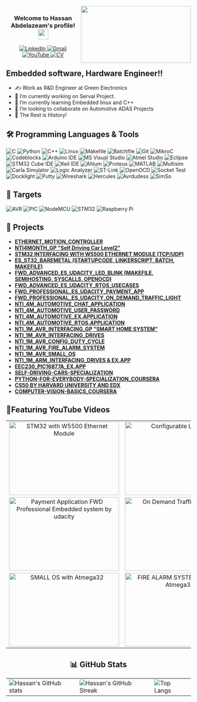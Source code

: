 <img align="right" src="https://media.giphy.com/media/v1.Y2lkPTc5MGI3NjExeWVldHltbDRkZXhnbnRhODFxd2hpd3IycHA3cmNnazQ2NTRodG52YSZlcD12MV9pbnRlcm5hbF9naWZfYnlfaWQmY3Q9Zw/24FyBsBDh2x1dfTTlM/giphy.gif" width="300" height="155">

<h3 align="center">
  Welcome to Hassan Abdelazeam's profile!
  <img src="https://media.giphy.com/media/hvRJCLFzcasrR4ia7z/giphy.gif" width="28">
</h3>

</h3>

<div align="center">
  <a href="https://www.linkedin.com/in/hassan-abdelazeam/">
    <img src="https://img.shields.io/badge/LinkedIn-0077B5?style=flat-square&logo=linkedin&logoColor=white" alt="LinkedIn">
  </a>
  <a href="mailto:hassanabdelazeam@gmail.com">
    <img src="https://img.shields.io/badge/Gmail-D14836?style=flat-square&logo=gmail&logoColor=white" alt="Gmail">
  </a>
  <a href="https://www.youtube.com/@hassanabazim/">
    <img src="https://img.shields.io/badge/YouTube-FF0000?style=flat-square&logo=youtube&logoColor=white" alt="YouTube">
  </a>
  <a href="https://drive.google.com/drive/home">
    <img src="https://img.shields.io/badge/CV-0077B5?style=flat-square&logo=CV&logoColor=white" alt="CV">
  </a>
</div>


## Embedded software, Hardware Engineer!!
- ✍ Work as R&D Engineer at Green Electronics 
- 🔭 I’m currently working on Serval Project.
- 🌱 I’m currently learning Embedded linux and C++
- 👯 I’m looking to collaborate on Automotive ADAS Projects
- 💬 The Rest is History!




## 🛠️ Programming Languages & Tools
![C](https://img.shields.io/badge/C-A8B9CC?style=flat-square&logo=c&logoColor=white)
![Python](https://img.shields.io/badge/Python-3776AB?style=flat-square&logo=python&logoColor=white)
![C++](https://img.shields.io/badge/C++-00599C?style=flat-square&logo=c%2B%2B&logoColor=white)
![Linux](https://img.shields.io/badge/Linux-FCC624?style=flat-square&logo=linux&logoColor=black)
![Makefile](https://img.shields.io/badge/Makefile-427819?style=flat-square&logo=makefile&logoColor=white)
![Batchfile](https://img.shields.io/badge/Batchfile-4A484C?style=flat-square&logoColor=white)
![Git](https://img.shields.io/badge/Git-F05032?style=flat-square&logo=git&logoColor=white)
![MikroC](https://img.shields.io/badge/MikroC-EE2C2C?style=flat-square&logo=mikroc&logoColor=white)
![Codeblocks](https://img.shields.io/badge/Codeblocks-000000?style=flat-square&logo=codeblocks&logoColor=white)
![Arduino IDE](https://img.shields.io/badge/Arduino_IDE-00979D?style=flat-square&logo=arduino&logoColor=white)
![MS Visual Studio](https://img.shields.io/badge/Visual_Studio-5C2D91?style=flat-square&logo=visual-studio&logoColor=white)
![Atmel Studio](https://img.shields.io/badge/Atmel_Studio-0033A0?style=flat-square&logo=atmel&logoColor=white)
![Eclipse](https://img.shields.io/badge/Eclipse-2C2255?style=flat-square&logo=eclipse&logoColor=white)
![STM32 Cube IDE](https://img.shields.io/badge/STM32_Cube_IDE-03234B?style=flat-square&logo=stmicroelectronics&logoColor=blue)
![Keil IDE](https://img.shields.io/badge/Keil_uvision-0091BD?style=flat-square&logo=keil&logoColor=green)
![Altium](https://img.shields.io/badge/Altium-2C2255?style=flat-square&logo=altium&logoColor=white)
![Proteus](https://img.shields.io/badge/Proteus-2C2255?style=flat-square&logo=proteus&logoColor=white)
![MATLAB](https://img.shields.io/badge/MATLAB-0076A8?style=flat-square&logo=mathworks&logoColor=white)
![Multisim](https://img.shields.io/badge/Multisim-2C2255?style=flat-square&logo=multisim&logoColor=white)
![Carla Simulator](https://img.shields.io/badge/Carla_Simulator-2C2255?style=flat-square&logo=carlasimulator&logoColor=white)
![Logic Analyzer](https://img.shields.io/badge/Logic_Analyzer-007ACC?style=flat-square&logo=logic&logoColor=white)
![ST-Link](https://img.shields.io/badge/ST--Link-0091BD?style=flat-square&logo=stlink&logoColor=white)
![OpenOCD](https://img.shields.io/badge/OpenOCD-EE2C2C?style=flat-square&logo=openocd&logoColor=white)
![Socket Test](https://img.shields.io/badge/Socket_Test-00599C?style=flat-square&logo=socket&logoColor=white)
![Docklight](https://img.shields.io/badge/Docklight-4A484C?style=flat-square&logo=docklight&logoColor=white)
![Putty](https://img.shields.io/badge/Putty-007ACC?style=flat-square&logo=putty&logoColor=white)
![Wireshark](https://img.shields.io/badge/Wireshark-007ACC?style=flat-square&logo=wireshark&logoColor=white)
![Hercules](https://img.shields.io/badge/Hercules-0091BD?style=flat-square&logo=hercules&logoColor=white)
![Avrdudess](https://img.shields.io/badge/Avrdudess-EE2C2C?style=flat-square&logo=avrdudess&logoColor=white)
![SimSo](https://img.shields.io/badge/SimSo-2C2255?style=flat-square&logo=simso&logoColor=white)

## 🧩 Targets
![AVR](https://img.shields.io/badge/AVR-EE2C2C?style=flat-square&logoColor=white)
![PIC](https://img.shields.io/badge/PIC-003399?style=flat-square&logoColor=white)
![NodeMCU](https://img.shields.io/badge/NodeMCU-1B1F23?style=flat-square&logo=nodemcu&logoColor=white)
![STM32](https://img.shields.io/badge/STM32-0091BD?style=flat-square&logo=arm&logoColor=white)
![Raspberry Pi](https://img.shields.io/badge/Raspberry%20Pi-A22846?style=flat-square&logo=raspberry-pi&logoColor=white)


## 🚀 Projects
- **[ETHERNET_MOTION_CONTROLLER](https://github.com/Hassanabazim/)**
- **[NTI4MONTH_GP "Self Driving Car Level2"](https://github.com/Hassanabazim/NTI4M-ADAS_GP)**
- **[STM32 INTERFACING WITH W5500 ETHERNET MODULE (TCP/UDP)](https://github.com/Hassanabazim/STM32_W5500)**
- **[ES_ST32_BAREMETAL (STARTUPCODE, LINKERSCRIPT, BATCH, MAKEFILE)](https://github.com/Hassanabazim/ES_ST32Bluepill_BareMetal)**
- **[FWD_ADVANCED_ES_UDACITY_LED_BLINK (MAKEFILE, SEMIHOSTING, SYSCALLS, OPENOCD)](https://github.com/Hassanabazim/FWD-Advanced-Embedded-System/tree/master/FWD_LED_BLINK)**
- **[FWD_ADVANCED_ES_UDACITY_RTOS_USECASES](https://github.com/Hassanabazim/FWD-Advanced-Embedded-System/tree/master/FWD_RTOS_DEMO)**
- **[FWD_PROFESSIONAL_ES_UDACITY_PAYMENT_APP](https://github.com/Hassanabazim/FWD-Professional-Embedded-System/tree/master/Payment-Application)**
- **[FWD_PROFESSIONAL_ES_UDACITY_ON_DEMAND_TRAFFIC_LIGHT](https://github.com/Hassanabazim/FWD-Professional-Embedded-System/tree/master/On_Demand_Traffic-Light)**
- **[NTI_4M_AUTOMOTIVE_CHAT_APPLICATION](https://github.com/Hassanabazim/NTI-4MAutomotive/tree/master/ChatApp)**
- **[NTI_4M_AUTOMOTIVE_USER_PASSWORD](https://github.com/Hassanabazim/NTI-4MAutomotive/tree/master/User-Password)**
- **[NTI_4M_AUTOMOTIVE_EX.APPLICATION](https://github.com/Hassanabazim/NTI-4MAutomotive/tree/master/NTI-4M)**
- **[NTI_4M_AUTOMOTIVE_RTOS.APPLICATION](https://github.com/Hassanabazim/NTI-4MAutomotive/tree/master/NTI4M-RTOS)**
- **[NTI_1M_AVR_INTERFACING_GP "SMART HOME SYSTEM"](https://github.com/Hassanabazim/NTI-SMART-HOME)**
- **[NTI_1M_AVR_INTERFACING_DRIVES](https://github.com/Hassanabazim/NTI-ATmega32)**
- **[NTI_1M_AVR_CONFIG_DUTY_CYCLE](https://github.com/Hassanabazim/NTI-ATmega32/tree/master/Projects/Config_DutyCycle)**
- **[NTI_1M_AVR_FIRE_ALARM_SYSTEM](https://github.com/Hassanabazim/NTI-ATmega32/tree/master/Projects/Fire_AlarmSystem)**
- **[NTI_1M_AVR_SMALL_OS](https://github.com/Hassanabazim/NTI-ATmega32/tree/master/Projects/SMALL_OS)**
- **[NTI_1M_ARM_INTERFACING_DRIVES & EX.APP](https://github.com/Hassanabazim/NTI-STM32F103x)**
- **[EEC230_PIC16877A_EX.APP](https://github.com/Hassanabazim/EEC230)**
- **[SELF-DRIVING-CARS-SPECIALIZATION](https://github.com/Hassanabazim/Self-Driving-Cars-Specialization)**
- **[PYTHON-FOR-EVERYBODY-SPECIALIZATION_COURSERA](https://github.com/Hassanabazim/Python-for-Everybody-Specialization)**
- **[CS50 BY HARVARD UNIVERSITY AND EDX](https://github.com/Hassanabazim/CS50)**
- **[COMPUTER-VISION-BASICS_COURSERA](https://github.com/Hassanabazim/Computer-Vision-Basics)**


## 🚀Featuring YouTube Videos

<table style="border: none;">
  <tr style="border: none;">
    <td align="center">
      <a href="https://www.youtube.com/watch?v=5M5-zH2IcS0&ab_channel=HassanAbdelazim">
        <img src="https://img.youtube.com/vi/5M5-zH2IcS0/0.jpg" alt="STM32 with W5500 Ethernet Module"width="300" height="200" />
      </a>
    </td>
    <td align="center">
      <a href="https://www.youtube.com/watch?v=9gLAfe_VuO4&t=7s&ab_channel=HassanAbdelazim">
        <img src="https://img.youtube.com/vi/9gLAfe_VuO4/0.jpg" alt="Configurable LED Blink"width="300" height="200" />
      </a>
    </td>
    <td align="center">
      <a href="https://www.youtube.com/watch?v=vTlQWRqVwoI&t=2s&ab_channel=HassanAbdelazim">
        <img src="https://img.youtube.com/vi/vTlQWRqVwoI/0.jpg" alt="NTI- Self Driving car Level 2" width="300" height="200" />
      </a>
    </td>
    <td align="center">
      <a href="https://www.youtube.com/watch?v=QnZMxouLXVM&ab_channel=HassanAbdelazim">
        <img src="https://img.youtube.com/vi/QnZMxouLXVM/0.jpg" alt="Chat-Application with Atmega32 using UART and SPI" width="300" height="200" />
      </a>
   
  </tr>
  <tr>
     </td>
    <td align="center">
      <a href="https://www.youtube.com/watch?v=8lXzV6om3Vg&t=388s&ab_channel=HassanAbdelazim">
        <img src="https://img.youtube.com/vi/8lXzV6om3Vg/0.jpg" alt="Payment Application FWD Professional Embedded system by udacity" width="300" height="200" />
      </a>
    </td>
    <td align="center">
      <a href="https://www.youtube.com/watch?v=kIwPYHmGPNw&t=15s&ab_channel=HassanAbdelazim">
        <img src="https://img.youtube.com/vi/kIwPYHmGPNw/0.jpg" alt="On Demand Traffic light FWD" width="300" height="200" />
      </a>
    </td>
    <td align="center">
      <a href="https://www.youtube.com/watch?v=aN1HfuKnM64&t=89s&ab_channel=HassanAbdelazim">
        <img src="https://img.youtube.com/vi/aN1HfuKnM64/0.jpg" alt="SMART HOME SYSTEM with Atmega32 and EEPROM"width="300" height="200" />
      </a>
    </td>
    <td align="center">
      <a href="https://www.youtube.com/watch?v=sYTo0EYj4J4&t=3s&ab_channel=HassanAbdelazim">
        <img src="https://img.youtube.com/vi/sYTo0EYj4J4/0.jpg" alt="CONFIG DUTY CYCLE with Atmega32" width="300" height="200" />
      </a>
    </td>
  
   
  </tr>
  <tr>
      <td align="center">
      <a href="https://www.youtube.com/watch?v=lO1FwNaJBKg&ab_channel=HassanAbdelazim">
        <img src="https://img.youtube.com/vi/lO1FwNaJBKg/0.jpg" alt="SMALL OS with Atmega32"width="300" height="200" />
      </a>
    </td>
     <td align="center">
      <a href="https://www.youtube.com/watch?v=xLC9O0tO8LU&ab_channel=HassanAbdelazim">
        <img src="https://img.youtube.com/vi/xLC9O0tO8LU/0.jpg" alt="FIRE ALARM SYSTEM with two - Atmega32" width="300" height="200" />
      </a>
    </td>
    <td align="center">
      <a href="https://www.youtube.com/watch?v=6QoNNEVN9Sc&ab_channel=HassanAbdelazim">
        <img src="https://img.youtube.com/vi/6QoNNEVN9Sc/0.jpg" alt="Self-Driving Cars Specialization - 4th Course - Final Project" width="300" height="200" />
      </a>
    </td>
  </tr>
</table>




<div align="center">
  <h2>📊 GitHub Stats</h2>
  <table>
    <tr>
      <td><img src="https://github-readme-stats.vercel.app/api?username=Hassanabazim&show_icons=true&theme=radical" alt="Hassan's GitHub stats" /></td>
      <td><img src="https://github-readme-streak-stats.herokuapp.com/?user=Hassanabazim&theme=radical" alt="Hassan's GitHub Streak" /></td>
      <td><img src="https://github-readme-stats.vercel.app/api/top-langs/?username=Hassanabazim&langs_count=10&layout=compact&theme=radical" alt="Top Langs" /></td>
    </tr>
  </table>
</div>
